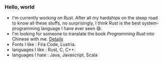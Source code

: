 ### Hello, world

* I'm currently working on Rust. After all my hardships on the steep road to know all these stuffs, no surprisingly, I think Rust is the best system-programming language I have ever seen 😄.
* I'm looking for someone to translate the book _Programming Rust_ into Chinese with me. [Details](https://github.com/TENX-S/Programming-Rust-Translation/blob/master/README.md)
* Fonts I like : Fira Code, Lustria.
* languages I like : Rust, C, C++.
* languages I hate : Java, Javascript, Scala
